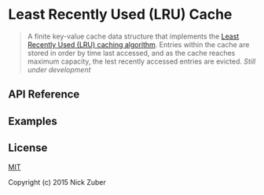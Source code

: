 # Least Recently Used (LRU) Cache

>A finite key-value cache data structure that implements the [Least Recently Used (LRU) caching algorithm](https://en.wikipedia.org/wiki/Cache_algorithms). Entries within the cache are stored in order by time last accessed, and as the cache reaches maximum capacity, the lest recently accessed entries are evicted.
*Still under development*

## API Reference

## Examples

## License
[MIT](https://opensource.org/licenses/MIT)

Copyright (c) 2015 Nick Zuber
